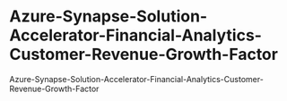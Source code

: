 # Azure-Synapse-Solution-Accelerator-Financial-Analytics-Customer-Revenue-Growth-Factor
Azure-Synapse-Solution-Accelerator-Financial-Analytics-Customer-Revenue-Growth-Factor
